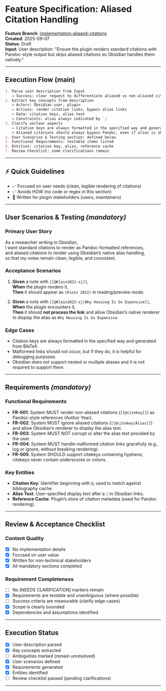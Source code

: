 # Feature Specification: Aliased Citation Handling

**Feature Branch**: [implementation-aliased-citations](https://github.com/sjelms/obsidian-pandoc-inline-citations/tree/implementation-aliased-citations)  
**Created**: 2025-09-07  
**Status**: Draft  
**Input**: User description: "Ensure the plugin renders standard citations with Pandoc-style output but skips aliased citations so Obsidian handles them natively."

---

## Execution Flow (main)
```markdown
1. Parse user description from Input
   → Success: clear request to differentiate aliased vs non-aliased citations
2. Extract key concepts from description
   → Actors: Obsidian user, plugin
   → Actions: render citation links, bypass alias links
   → Data: citation keys, alias text
   → Constraints: alias always indicated by `|`
3. Clarify unclear aspects
   → Citation keys are always formatted in the specified way and generated from BibTeX.
   → Aliased citations should always bypass Pandoc, even if alias is short (e.g., "ibid.").
4. User Scenarios & Testing section: defined below
5. Functional Requirements: testable items listed
6. Entities: citation key, alias, reference cache
7. Review Checklist: some clarifications remain
```

---

## ⚡ Quick Guidelines
- ✅ Focused on user needs (clean, legible rendering of citations)
- ✅ Avoids HOW (no code or regex in this section)
- 👥 Written for plugin stakeholders (users, maintainers)

---

## User Scenarios & Testing *(mandatory)*

### Primary User Story
As a researcher writing in Obsidian,  
I want standard citations to render as Pandoc-formatted references,  
and aliased citations to render using Obsidian’s native alias handling,  
so that my notes remain clean, legible, and consistent.

### Acceptance Scenarios
1. **Given** a note with `[[@Klein2022-xj]]`,  
   **When** the plugin renders it,  
   **Then** it should appear as `(Klein 2022)` in reading/preview mode.  

2. **Given** a note with `[[@Klein2022-xj|Why Housing Is So Expensive]]`,  
   **When** the plugin encounters it,  
   **Then** it should **not process the link** and allow Obsidian’s native renderer to display the alias as `Why Housing Is So Expensive`.  

### Edge Cases
- Citation keys are always formatted in the specified way and generated from BibTeX.  
- Malformed links should not occur, but if they do, it is helpful for debugging purposes.  
- Obsidian does not support nested or multiple aliases and it is not required to support them.  

---

## Requirements *(mandatory)*

### Functional Requirements
- **FR-001**: System MUST render non-aliased citations (`[[@citekey]]`) as Pandoc-style references (Author Year).  
- **FR-002**: System MUST ignore aliased citations (`[[@citekey|Alias]]`) and allow Obsidian’s renderer to display the alias text.  
- **FR-003**: System MUST NOT corrupt or alter the alias text provided by the user.  
- **FR-004**: System MUST handle malformed citation links gracefully (e.g., log or ignore, without breaking rendering).  
- **FR-005**: System SHOULD support citekeys containing hyphens; citekeys never contain underscores or colons.  

### Key Entities
- **Citation Key**: Identifier beginning with `@`, used to match against bibliography cache.  
- **Alias Text**: User-specified display text after a `|` in Obsidian links.  
- **Reference Cache**: Plugin’s store of citation metadata (used for Pandoc rendering).  

---

## Review & Acceptance Checklist

### Content Quality
- [x] No implementation details  
- [x] Focused on user value  
- [x] Written for non-technical stakeholders  
- [x] All mandatory sections completed  

### Requirement Completeness
- [ ] No [NEEDS CLARIFICATION] markers remain  
- [x] Requirements are testable and unambiguous (where possible)  
- [ ] Success criteria are measurable (clarify edge cases)  
- [x] Scope is clearly bounded  
- [x] Dependencies and assumptions identified  

---

## Execution Status
- [x] User description parsed  
- [x] Key concepts extracted  
- [ ] Ambiguities marked (remain unresolved)  
- [x] User scenarios defined  
- [x] Requirements generated  
- [x] Entities identified  
- [ ] Review checklist passed (pending clarifications)  

---